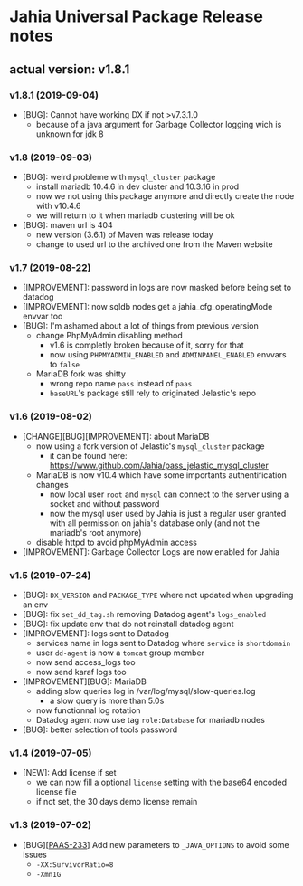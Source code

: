 # Jahia Universal Package Release notes

## actual version: v1.8.1

### v1.8.1 (2019-09-04)
* [BUG]: Cannot have working DX if not >v7.3.1.0
    * because of a java argument for Garbage Collector logging wich is unknown for jdk 8

### v1.8 (2019-09-03)
* [BUG]: weird probleme with `mysql_cluster` package
    * install mariadb 10.4.6 in dev cluster and 10.3.16 in prod
    * now we not using this package anymore and directly create the node with v10.4.6
    * we will return to it when mariadb clustering will be ok
* [BUG]: maven url is 404
    * new version (3.6.1) of Maven was release today
    * change to used url to the archived one from the Maven website

### v1.7 (2019-08-22)
* [IMPROVEMENT]: password in logs are now masked before being set to datadog
* [IMPROVEMENT]: now sqldb nodes get a jahia_cfg_operatingMode envvar too
* [BUG]: I'm ashamed about a lot of things from previous version
    * change PhpMyAdmin disabling method
        * v1.6 is completly broken because of it, sorry for that
        * now using `PHPMYADMIN_ENABLED` and `ADMINPANEL_ENABLED` envvars to `false`
    * MariaDB fork was shitty
        * wrong repo name `pass` instead of `paas`
        * `baseURL`'s package still rely to originated Jelastic's repo

### v1.6 (2019-08-02)
* [CHANGE][BUG][IMPROVEMENT]: about MariaDB
    * now using a fork version of Jelastic's `mysql_cluster` package
        * it can be found here: https://www.github.com/Jahia/pass_jelastic_mysql_cluster
    * MariaDB is now v10.4 which have some importants authentification changes
        * now local user `root` and `mysql` can connect to the server using a socket and without password
        * now the mysql user used by Jahia is just a regular user granted with all permission on jahia's database only (and not the mariadb's root anymore)
    * disable httpd to avoid phpMyAdmin access
* [IMPROVEMENT]: Garbage Collector Logs are now enabled for Jahia

### v1.5 (2019-07-24)
* [BUG]: `DX_VERSION` and `PACKAGE_TYPE` where not updated when upgrading an env
* [BUG]: fix `set_dd_tag.sh` removing Datadog agent's `logs_enabled`
* [BUG]: fix update env that do not reinstall datadog agent
* [IMPROVEMENT]: logs sent to Datadog
    * services name in logs sent to Datadog  where `service` is `shortdomain`
    * user `dd-agent` is now a `tomcat` group member
    * now send access_logs too
    * now send karaf logs too
* [IMPROVEMENT][BUG]: MariaDB
    * adding slow queries log in /var/log/mysql/slow-queries.log
        * a slow query is more than 5.0s
    * now functionnal log rotation
    * Datadog agent now use tag `role:Database` for mariadb nodes
* [BUG]: better selection of tools password


### v1.4 (2019-07-05)
* [NEW]: Add license if set
    * we can now fill a optional `license` setting with the base64 encoded license file
    * if not set, the 30 days demo license remain

### v1.3 (2019-07-02)
* [BUG][[PAAS-233](https://jira.jahia.org/browse/PAAS-233)] Add new parameters to `_JAVA_OPTIONS` to avoid some issues
    * `-XX:SurvivorRatio=8 `
    * `-Xmn1G`
